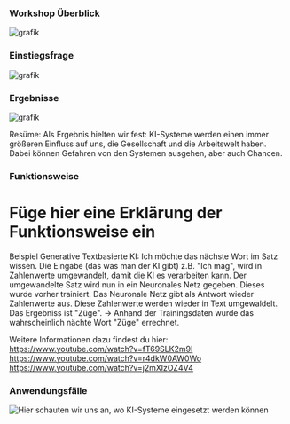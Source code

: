 ### Workshop Überblick
![grafik](https://github.com/ledge8/KI-Workshop/assets/166513027/41da98e1-2df6-497b-92a0-31c472a47f6d)


### Einstiegsfrage
![grafik](https://github.com/ledge8/KI-Workshop/assets/166513027/d976e77b-56b5-4728-9c0a-d6ae4f2ebab0)


### Ergebnisse
![grafik](https://github.com/ledge8/KI-Workshop/assets/166513027/1a3a4042-9148-4850-a029-34db67bf0357)

Resüme: Als Ergebnis hielten wir fest: KI-Systeme werden einen immer größeren Einfluss auf uns, die Gesellschaft und die Arbeitswelt haben.
Dabei können Gefahren von den Systemen ausgehen, aber auch Chancen.

### Funktionsweise
# Füge hier eine Erklärung der Funktionsweise ein

Beispiel Generative Textbasierte KI:
Ich möchte das nächste Wort im Satz wissen.
Die Eingabe (das was man der KI gibt) z.B. "Ich mag", wird in Zahlenwerte umgewandelt, damit die KI es verarbeiten kann.
Der umgewandelte Satz wird nun in ein Neuronales Netz gegeben.
Dieses wurde vorher trainiert.
Das Neuronale Netz gibt als Antwort wieder Zahlenwerte aus.
Diese Zahlenwerte werden wieder in Text umgewaldelt.
Das Ergebniss ist "Züge".
-> Anhand der Trainingsdaten wurde das wahrscheinlich nächte Wort "Züge" errechnet.

Weitere Informationen dazu findest du hier:
https://www.youtube.com/watch?v=fT69SLK2m9I
https://www.youtube.com/watch?v=r4dkW0AW0Wo
https://www.youtube.com/watch?v=j2mXlzOZ4V4



###  Anwendungsfälle
![Hier schauten wir uns an, wo KI-Systeme eingesetzt werden können](https://github.com/ledge8/KI-Workshop/assets/166513027/da1c0731-d733-450b-befd-92332cca575d)



